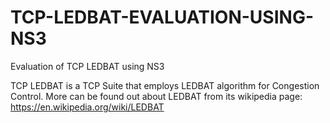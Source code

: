 # TCP-LEDBAT-EVALUATION-USING-NS3
Evaluation of TCP LEDBAT using NS3

TCP LEDBAT is a TCP Suite that employs LEDBAT algorithm for Congestion Control.
More can be found out about LEDBAT from its wikipedia page:
https://en.wikipedia.org/wiki/LEDBAT
